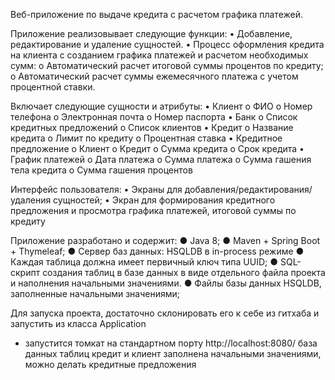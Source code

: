 Веб-приложение по выдаче кредита с расчетом графика платежей.

Приложение реализовывает следующие функции:
 • Добавление, редактирование и удаление сущностей.
 • Процесс оформления кредита на клиента с созданием графика платежей и расчетом необходимых сумм:
    o Автоматический расчет итоговой суммы процентов по кредиту;
    o Автоматический расчет суммы ежемесячного платежа с учетом процентной ставки.
          
Включает следующие сущности и атрибуты:
• Клиент
   o ФИО
   o Номер телефона
   o Электронная почта
   o Номер паспорта
• Банк
   o Список кредитных предложений
   o Список клиентов
• Кредит
   o Название кредита
   o Лимит по кредиту
   o Процентная ставка
• Кредитное предложение
   o Клиент
   o Кредит
   o Сумма кредита 
   o Срок кредита
• График платежей
  o Дата платежа
  o Сумма платежа
  o Сумма гашения тела кредита
  o Сумма гашения процентов
      
Интерфейс пользователя:
  • Экраны для добавления/редактирования/удаления сущностей;
  • Экран для формирования кредитного предложения и просмотра графика платежей, итоговой суммы по кредиту
  
Приложение разработано и содержит:
● Java 8;
● Maven + Spring Boot + Thymeleaf;
● Сервер баз данных: HSQLDB в in-process режиме
● Каждая таблица должна имеет первичный ключ типа UUID;
● SQL-скрипт создания таблиц в базе данных в виде отдельного файла проекта и наполнения начальными значениями.
● Файлы базы данных HSQLDB, заполненные начальными значениями;

Для запуска проекта, достаточно склонировать его к себе из гитхаба и запустить из класса Application
- запустится томкат на стандартном порту http://localhost:8080/
база данных таблиц кредит и клиент заполнена начальными значениями, можно делать кредитные предложения



